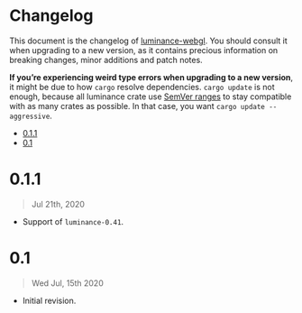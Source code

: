 # Changelog

This document is the changelog of [luminance-webgl](https://crates.io/crates/luminance-webgl).
You should consult it when upgrading to a new version, as it contains precious information on
breaking changes, minor additions and patch notes.

**If you’re experiencing weird type errors when upgrading to a new version**, it might be due to
how `cargo` resolve dependencies. `cargo update` is not enough, because all luminance crate use
[SemVer ranges](https://doc.rust-lang.org/cargo/reference/specifying-dependencies.html) to stay
compatible with as many crates as possible. In that case, you want `cargo update --aggressive`.

<!-- vim-markdown-toc GFM -->

* [0.1.1](#011)
* [0.1](#01)

<!-- vim-markdown-toc -->

# 0.1.1

> Jul 21th, 2020

- Support of `luminance-0.41`.

# 0.1

> Wed Jul, 15th 2020

- Initial revision.

[luminance-webgl]: https://crates.io/crates/luminance-webgl
